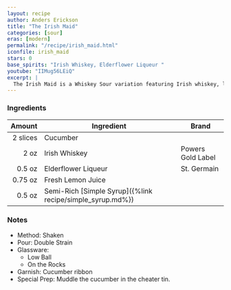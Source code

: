 ```yaml
---
layout: recipe
author: Anders Erickson
title: "The Irish Maid"
categories: [sour]
eras: [modern]
permalink: "/recipe/irish_maid.html"
iconfile: irish_maid
stars: 0
base_spirits: "Irish Whiskey, Elderflower Liqueur "
youtube: "IIMug56LEiQ"
excerpt: |
  The Irish Maid is a Whiskey Sour variation featuring Irish whiskey, lemon juice and fresh cucumber. It makes the case for whiskey as a summer drink.
---
```


### Ingredients

|   Amount | Ingredient                                                | Brand             |
| -------: | --------------------------------------------------------- | ----------------- |
| 2 slices | Cucumber                                                  |
|     2 oz | Irish Whiskey                                             | Powers Gold Label |
|   0.5 oz | Elderflower Liqueur                                       | St. Germain       |
|  0.75 oz | Fresh Lemon Juice                                         |
|   0.5 oz | Semi-Rich [Simple Syrup]({%link recipe/simple_syrup.md%}) |

### Notes

- Method: Shaken
- Pour: Double Strain
- Glassware:
  - Low Ball
  - On the Rocks
- Garnish: Cucumber ribbon
- Special Prep: Muddle the cucumber in the cheater tin.
